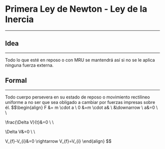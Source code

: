 # Primera Ley de Newton - Ley de la Inercia
***
## Idea
***
Todo lo que esté en reposo o con MRU se mantendrá así si no se le aplica ninguna fuerza externa.
## Formal
***
Todo cuerpo persevera en su estado de reposo o movimiento rectilineo uniforme a no ser que sea obligado a cambiar por fuerzas impresas sobre él.
$$\begin{align}
F &= m \cdot a \\
0 &=m \cdot a& \\
&\downarrow \\
a&=0 \\ \\

\frac{\Delta V}{t}&=0 \\ \\

\Delta V&=0 \\ \\

V_{f}-V_{i}&=0 \rightarrow V_{f}=V_{i}
\end{align}
$$
